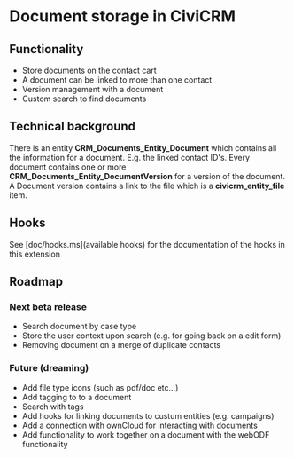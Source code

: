 # Document storage in CiviCRM

## Functionality

* Store documents on the contact cart
* A document can be linked to more than one contact
* Version management with a document
* Custom search to find documents

## Technical background

There is an entity **CRM_Documents_Entity_Document** which contains 
all the information for a document. E.g. the linked contact ID's. 
Every document contains one or more **CRM_Documents_Entity_DocumentVersion** 
for a version of the document. A Document version contains a link to the file
which is a **civicrm_entity_file** item.

## Hooks

See [doc/hooks.ms](available hooks) for the documentation of the hooks in this extension

## Roadmap

### Next beta release

* Search document by case type
* Store the user context upon search (e.g. for going back on a edit form)
* Removing document on a merge of duplicate contacts

### Future (dreaming)

* Add file type icons (such as pdf/doc etc...)
* Add tagging to to a document
* Search with tags
* Add hooks for linking documents to custum entities (e.g. campaigns)
* Add a connection with ownCloud for interacting with documents
* Add functionality to work together on a document with the webODF functionality





